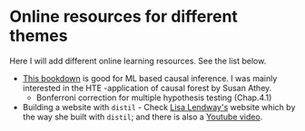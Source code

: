 # Online resources for different themes
Here I will add different online learning resources. See the list below. 

* [This bookdown](https://bookdown.org/stanfordgsbsilab/ml-ci-tutorial/policy-learning-i---binary-treatment.html#non-parametric-policies) is good for ML based causal inference. I was mainly interested in the HTE -application of causal forest by Susan Athey.
    * Bonferroni correction for multiple hypothesis testing (Chap.4.1)
* Building a website with `distil` -  Check [Lisa Lendway's](https://lisalendway.netlify.app/) website which by the way she built with `distil`; and there is also a [Youtube video](https://www.youtube.com/watch?time_continue=186&v=Fm3bsYCilEU&embeds_referring_euri=https%3A%2F%2Flisalendway.netlify.app%2F&source_ve_path=MjM4NTE&feature=emb_title).
